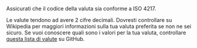 Assicurati che il codice della valuta sia conforme a ISO 4217.

Le valute tendono ad avere 2 cifre decimali. Dovresti controllare su Wikipedia per maggiori informazioni sulla tua valuta preferita se non ne sei sicuro. Se vuoi conoscere quali sono i valori per la tua valuta, controllare [questa lista di valute](https://github.com/xsolla/currency-format/blob/master/currency-format.json) su GitHub.
